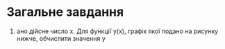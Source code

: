 #  Загальне завдання
1. ано дійсне число х. Для функції у(х), графік якої подано на рисунку нижче, обчислити значення у
